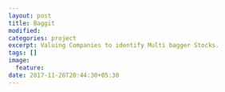```yaml
---
layout: post
title: Baggit
modified:
categories: project
excerpt: Valuing Companies to identify Multi bagger Stocks.
tags: []
image:
  feature:
date: 2017-11-26T20:44:30+05:30
---
```


